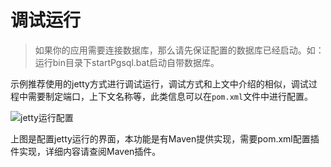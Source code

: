 # 调试运行

>  如果你的应用需要连接数据库，那么请先保证配置的数据库已经启动。如：运行bin目录下startPgsql.bat启动自带数据库。 

示例推荐使用的jetty方式进行调试运行，调试方式和上文中介绍的相似，调试过程中需要制定端口，上下文名称等，此类信息可以在`pom.xml`文件中进行配置。 

![jetty运行配置](/articles/iuap-develop/4-/img/image108.jpg)

上图是配置jetty运行的界面，本功能是有Maven提供实现，需要pom.xml配置插件实现，详细内容请查阅Maven插件。
